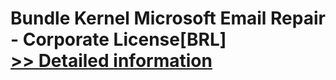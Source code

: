 # Bundle Kernel Microsoft Email Repair - Corporate License[BRL]<br />[>> Detailed information](https://secure.element5.com/esales/product.html?productid=300384678&affiliateid=200057808)